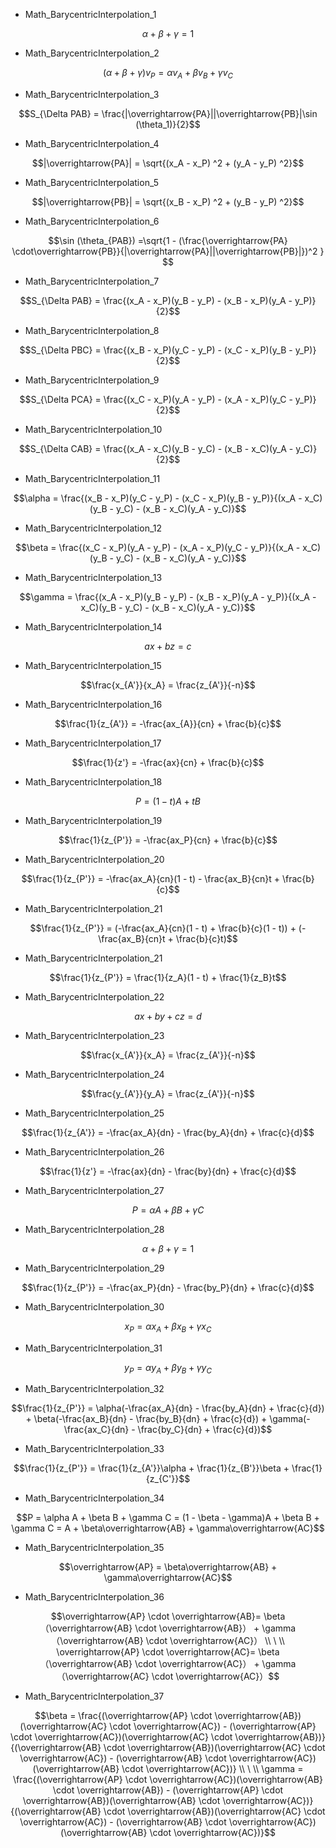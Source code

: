 - Math_BarycentricInterpolation_1
```math
\alpha + \beta + \gamma = 1
```

- Math_BarycentricInterpolation_2
```math
(\alpha + \beta + \gamma)v_P = \alpha v_A + \beta v_B + \gamma v_C
```

- Math_BarycentricInterpolation_3
```math
S_{\Delta PAB} = \frac{|\overrightarrow{PA}||\overrightarrow{PB}|\sin (\theta_1)}{2}
```

- Math_BarycentricInterpolation_4
```math
|\overrightarrow{PA}| = \sqrt{(x_A - x_P) ^2 + (y_A - y_P) ^2}
```

- Math_BarycentricInterpolation_5
```math
|\overrightarrow{PB}| = \sqrt{(x_B - x_P) ^2 + (y_B - y_P) ^2}
```

- Math_BarycentricInterpolation_6
```math
\sin (\theta_{PAB}) =\sqrt{1 - (\frac{\overrightarrow{PA} \cdot\overrightarrow{PB}}{|\overrightarrow{PA}||\overrightarrow{PB}|})^2 }     
```

- Math_BarycentricInterpolation_7
```math
S_{\Delta PAB} = \frac{(x_A - x_P)(y_B - y_P) - (x_B - x_P)(y_A - y_P)}{2}
```

- Math_BarycentricInterpolation_8
```math
S_{\Delta PBC} = \frac{(x_B - x_P)(y_C - y_P) - (x_C - x_P)(y_B - y_P)}{2}
```

- Math_BarycentricInterpolation_9
```math
S_{\Delta PCA} = \frac{(x_C - x_P)(y_A - y_P) - (x_A - x_P)(y_C - y_P)}{2}
```

- Math_BarycentricInterpolation_10
```math
S_{\Delta CAB} = \frac{(x_A - x_C)(y_B - y_C) - (x_B - x_C)(y_A - y_C)}{2}
```

- Math_BarycentricInterpolation_11
```math
\alpha = \frac{(x_B - x_P)(y_C - y_P) - (x_C - x_P)(y_B - y_P)}{(x_A - x_C)(y_B - y_C) - (x_B - x_C)(y_A - y_C)}
```

- Math_BarycentricInterpolation_12
```math
\beta = \frac{(x_C - x_P)(y_A - y_P) - (x_A - x_P)(y_C - y_P)}{(x_A - x_C)(y_B - y_C) - (x_B - x_C)(y_A - y_C)}
```

- Math_BarycentricInterpolation_13
```math
\gamma = \frac{(x_A - x_P)(y_B - y_P) - (x_B - x_P)(y_A - y_P)}{(x_A - x_C)(y_B - y_C) - (x_B - x_C)(y_A - y_C)}
```

- Math_BarycentricInterpolation_14
```math
ax + bz = c
```

- Math_BarycentricInterpolation_15
```math
\frac{x_{A'}}{x_A} = \frac{z_{A'}}{-n}
```

- Math_BarycentricInterpolation_16
```math
\frac{1}{z_{A'}} = -\frac{ax_{A}}{cn} + \frac{b}{c}
```

- Math_BarycentricInterpolation_17
```math
\frac{1}{z'} = -\frac{ax}{cn} + \frac{b}{c}
```

- Math_BarycentricInterpolation_18
```math
P = (1 - t) A + t B
```

- Math_BarycentricInterpolation_19
```math
\frac{1}{z_{P'}} = -\frac{ax_P}{cn} + \frac{b}{c}
```

- Math_BarycentricInterpolation_20
```math
\frac{1}{z_{P'}} = -\frac{ax_A}{cn}(1 - t) - \frac{ax_B}{cn}t + \frac{b}{c}
```

- Math_BarycentricInterpolation_21
```math
\frac{1}{z_{P'}} = (-\frac{ax_A}{cn}(1 - t) + \frac{b}{c}(1 - t)) + (-\frac{ax_B}{cn}t + \frac{b}{c}t)
```

- Math_BarycentricInterpolation_21
```math
\frac{1}{z_{P'}} = \frac{1}{z_A}(1 - t) + \frac{1}{z_B}t
```

- Math_BarycentricInterpolation_22
```math
ax + by + cz = d 
```

- Math_BarycentricInterpolation_23
```math
\frac{x_{A'}}{x_A} = \frac{z_{A'}}{-n}
```

- Math_BarycentricInterpolation_24
```math
\frac{y_{A'}}{y_A} = \frac{z_{A'}}{-n}
```

- Math_BarycentricInterpolation_25
```math
\frac{1}{z_{A'}} = -\frac{ax_A}{dn} - \frac{by_A}{dn} + \frac{c}{d}
```

- Math_BarycentricInterpolation_26
```math
\frac{1}{z'} = -\frac{ax}{dn} - \frac{by}{dn} + \frac{c}{d}
```

- Math_BarycentricInterpolation_27
```math
P = \alpha A + \beta B + \gamma C
```

- Math_BarycentricInterpolation_28
```math
\alpha + \beta + \gamma = 1
```

- Math_BarycentricInterpolation_29
```math
\frac{1}{z_{P'}} = -\frac{ax_P}{dn} - \frac{by_P}{dn} + \frac{c}{d}
```

- Math_BarycentricInterpolation_30
```math
x_P = \alpha x_A + \beta x_B + \gamma x_C
```

- Math_BarycentricInterpolation_31
```math
y_P = \alpha y_A + \beta y_B + \gamma y_C
```

- Math_BarycentricInterpolation_32
```math
\frac{1}{z_{P'}} = \alpha(-\frac{ax_A}{dn} - \frac{by_A}{dn} + \frac{c}{d}) + \beta(-\frac{ax_B}{dn} - \frac{by_B}{dn} + \frac{c}{d}) + \gamma(-\frac{ax_C}{dn} - \frac{by_C}{dn} + \frac{c}{d})
```

- Math_BarycentricInterpolation_33
```math
\frac{1}{z_{P'}} = \frac{1}{z_{A'}}\alpha + \frac{1}{z_{B'}}\beta + \frac{1}{z_{C'}}
```

- Math_BarycentricInterpolation_34
```math
P = \alpha A + \beta B + \gamma C = (1 - \beta - \gamma)A + \beta B + \gamma C = A + \beta\overrightarrow{AB} + \gamma\overrightarrow{AC}
```

- Math_BarycentricInterpolation_35
```math
\overrightarrow{AP} = \beta\overrightarrow{AB} + \gamma\overrightarrow{AC}
```

- Math_BarycentricInterpolation_36
```math
\overrightarrow{AP} \cdot \overrightarrow{AB}= \beta（\overrightarrow{AB} \cdot \overrightarrow{AB}） + \gamma（\overrightarrow{AB} \cdot \overrightarrow{AC}） 
\\
\
\\
\overrightarrow{AP} \cdot \overrightarrow{AC}= \beta（\overrightarrow{AB} \cdot \overrightarrow{AC}） + \gamma（\overrightarrow{AC} \cdot \overrightarrow{AC}）
```

- Math_BarycentricInterpolation_37
```math
\beta = \frac{(\overrightarrow{AP} \cdot \overrightarrow{AB})(\overrightarrow{AC} \cdot \overrightarrow{AC}) - (\overrightarrow{AP} \cdot \overrightarrow{AC})(\overrightarrow{AC} \cdot \overrightarrow{AB})}{(\overrightarrow{AB} \cdot \overrightarrow{AB})(\overrightarrow{AC} \cdot \overrightarrow{AC}) - (\overrightarrow{AB} \cdot \overrightarrow{AC})(\overrightarrow{AB} \cdot \overrightarrow{AC})}
\\
\
\\
\gamma = \frac{(\overrightarrow{AP} \cdot \overrightarrow{AC})(\overrightarrow{AB} \cdot \overrightarrow{AB}) - (\overrightarrow{AP} \cdot \overrightarrow{AB})(\overrightarrow{AB} \cdot \overrightarrow{AC})}{(\overrightarrow{AB} \cdot \overrightarrow{AB})(\overrightarrow{AC} \cdot \overrightarrow{AC}) - (\overrightarrow{AB} \cdot \overrightarrow{AC})(\overrightarrow{AB} \cdot \overrightarrow{AC})}
```